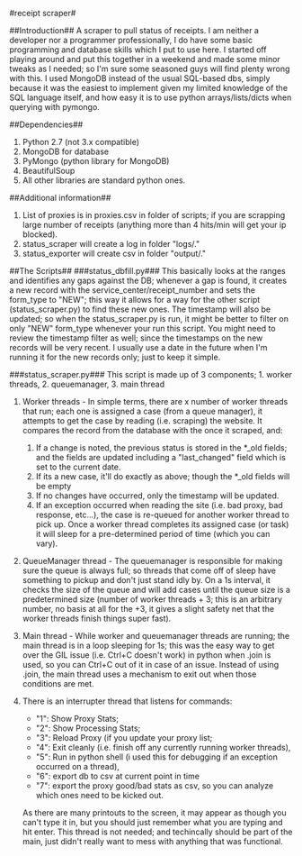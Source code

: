 #receipt scraper#

##Introduction##
A scraper to pull status of receipts. I am neither a developer nor a programmer professionally, I do have some basic programming and database skills which I put to use here. I started off playing around and put this together in a weekend and made some minor tweaks as I needed; so I'm sure some seasoned guys will find plenty wrong with this. I used MongoDB instead of the usual SQL-based dbs, simply because it was the easiest to implement given my limited knowledge of the SQL language itself, and how easy it is to use python arrays/lists/dicts when querying with pymongo. 

##Dependencies##
1. Python 2.7 (not 3.x compatible)
2. MongoDB for database
3. PyMongo (python library for MongoDB)
4. BeautifulSoup
6. All other libraries are standard python ones.


##Additional information##
1. List of proxies is in proxies.csv in folder of scripts; if you are scrapping large number of receipts (anything more than 4 hits/min will get your ip blocked).
2. status_scraper will create a log in folder "logs/."
3. status_exporter will create csv in folder "output/."

##The Scripts##
###status_dbfill.py###
This basically looks at the ranges and identifies any gaps against the DB; whenever a gap is found, it creates a new record with the service_center/receipt_number and sets the form_type to "NEW"; this way it allows for a way for the other script (status_scraper.py) to find these new ones. The timestamp will also be updated; so when the status_scraper.py is run, it might be better to filter on only "NEW" form_type whenever your run this script. You might need to review the timestamp filter as well; since the timestamps on the new records will be very recent. I usually use a date in the future when I'm running it for the new records only; just to keep it simple.

###status_scraper.py###
This script is made up of 3 components; 1. worker threads, 2. queuemanager, 3. main thread

1. Worker threads - In simple terms, there are x number of worker threads that run; each one is assigned a case (from a queue manager), it attempts to get the case by reading (i.e. scraping) the website. It compares the record from the database with the once it scraped, and:
    1. If a change is noted, the previous status is stored in the *_old fields; and the fields are updated including a "last_changed" field which is set to the current date.
    2. If its a new case, it'll do exactly as above; though the *_old fields will be empty
    3. If no changes have occurred, only the timestamp will be updated. 
    4. If an exception occurred when reading the site (i.e. bad proxy, bad response, etc...), the case is re-queued for another worker thread to pick up. Once a worker thread completes its assigned case (or task) it will sleep for a pre-determined period of time (which you can vary). 

2. QueueManager thread - The queuemanager is responsible for making sure the queue is always full; so threads that come off of sleep have something to pickup and don't just stand idly by. On a 1s interval, it checks the size of the queue and will add cases until the queue size is a predetermined size (number of worker threads + 3; this is an arbitrary number, no basis at all for the +3, it gives a slight safety net that the worker threads finish things super fast).

3. Main thread - While worker and queuemanager threads are running; the main thread is in a loop sleeping for 1s; this was the easy way to get over the GIL issue (i.e. Ctrl+C doesn't work) in python when .join is used, so you can Ctrl+C out of it in case of an issue. Instead of using .join, the main thread uses a mechanism to exit out when those conditions are met.

4. There is an interrupter thread that listens for commands:
    * "1": Show Proxy Stats; 
    * "2": Show Processing Stats; 
    * "3": Reload Proxy (if you update your proxy list; 
    * "4": Exit cleanly (i.e. finish off any currently running worker threads), 
    * "5": Run in python shell (i used this for debugging if an exception occurred on a thread), 
    * "6": export db to csv at current point in time
    * "7": export the proxy good/bad stats as csv, so you can analyze which ones need to be kicked out. 

    As there are many printouts to the screen, it may appear as though you can't type it in, but you should just remember what you are typing and hit enter. This thread is not needed; and techincally should be part of the main, just didn't really want to mess with anything that was functional.

